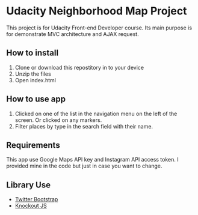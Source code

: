 # Udacity Neighborhood Map Project

This project is for Udacity Front-end Developer course. Its main purpose is for demonstrate MVC architecture and AJAX request.
## How to install

1. Clone or download this repostitory in to your device
2. Unzip the files
3. Open index.html

## How to use app

1. Clicked on one of the list in the navigation menu on the left of the screen. Or clicked on any markers.
2. Filter places by type in the search field with their name.

## Requirements

This app use Google Maps API key and Instagram API access token. I provided mine in the code but just in case you want to change.

## Library Use

- [Twitter Bootstrap](http://getbootstrap.com/)
- [Knockout JS](http://knockoutjs.com/)


